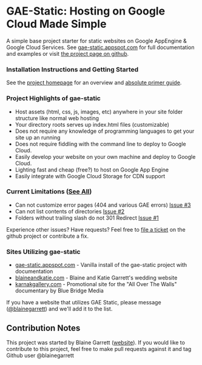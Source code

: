 # GAE-Static: Hosting on Google Cloud Made Simple

A simple base project starter for static websites on Google AppEngine &amp; Google Cloud Services. See [gae-static.appspot.com](http://gae-static.appspot.com) for full documentation and examples or visit [the project page on github](https://github.com/blainegarrett/gae-static).

### Installation Instructions and Getting Started
See the [project homepage](http://gae-static.appspot.com/) for an overview and [absolute primer guide](http://gae-static.appspot.com/absolute-primer.html).

### Project Highlights of gae-static
* Host assets (html, css, js, images, etc) anywhere in your site folder structure like normal web hosting
* Your directory roots serves up index.html files (customizable)
* Does not require any knowledge of programming languages to get your site up an running
* Does not require fiddling with the command line to deploy to Google Cloud.
* Easily develop your website on your own machine and deploy to Google Cloud.
* Lighting fast and cheap (free?) to host on Google App Engine
* Easily integrate with Google Cloud Storage for CDN support

### Current Limitations ([See All](https://github.com/blainegarrett/gae-static/issues))
* Can not customize error pages (404 and various GAE errors) [Issue #3](https://github.com/blainegarrett/gae-static/issues/3)
* Can not list contents of directories [Issue #2](https://github.com/blainegarrett/gae-static/issues/2)
* Folders without trailing slash do not 301 Redirect [Issue #1](https://github.com/blainegarrett/gae-static/issues/1)

Experience other issues? Have requests? Feel free to [file a ticket](https://github.com/blainegarrett/gae-static/issues) on the github project or contribute a fix.

### Sites Utilizing gae-static
* [gae-static.appspot.com](http://gae-static.appspot.com) - Vanilla install of the gae-static project with documentation
* [blaineandkatie.com](http://blaineandkatie.com) - Blaine and Katie Garrett's wedding website
* [karnakgallery.com](http://karnakgallery.com) - Promotional site for the "All Over The Walls" documentary by Blue Bridge Media

If you have a website that utilizes GAE Static, please message ([@blainegarrett](https://twitter.com/blainegarrett)) and we'll add it to the list.

## Contribution Notes
This project was started by Blaine Garrett ([website](http://blainegarrett.com)). If you would like to contribute to this project, feel free to make pull requests against it and tag Github user @blainegarrett